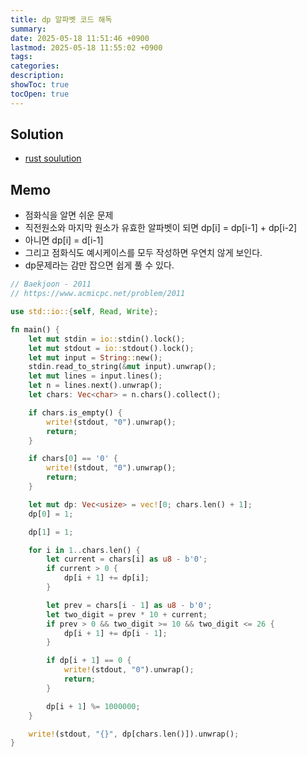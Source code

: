 ```yaml
---
title: dp 알파벳 코드 해독
summary: 
date: 2025-05-18 11:51:46 +0900
lastmod: 2025-05-18 11:55:02 +0900
tags: 
categories: 
description: 
showToc: true
tocOpen: true
---
```


## Solution
- [rust soulution](https://github.com/SmallzooDev/coding_interview_rust/blob/main/src/bin/b_2011.rs)


## Memo
- 점화식을 알면 쉬운 문제
- 직전원소와 마지막 원소가 유효한 알파벳이 되면 dp[i] = dp[i-1] + dp[i-2]
- 아니면 dp[i] = d[i-1]
- 그리고 점화식도 예시케이스를 모두 작성하면 우연치 않게 보인다.
- dp문제라는 감만 잡으면 쉽게 풀 수 있다.
```rust
// Baekjoon - 2011
// https://www.acmicpc.net/problem/2011

use std::io::{self, Read, Write};

fn main() {
    let mut stdin = io::stdin().lock();
    let mut stdout = io::stdout().lock();
    let mut input = String::new();
    stdin.read_to_string(&mut input).unwrap();
    let mut lines = input.lines();
    let n = lines.next().unwrap();
    let chars: Vec<char> = n.chars().collect();

    if chars.is_empty() {
        write!(stdout, "0").unwrap();
        return;
    }

    if chars[0] == '0' {
        write!(stdout, "0").unwrap();
        return;
    }

    let mut dp: Vec<usize> = vec![0; chars.len() + 1];
    dp[0] = 1;

    dp[1] = 1;

    for i in 1..chars.len() {
        let current = chars[i] as u8 - b'0';
        if current > 0 {
            dp[i + 1] += dp[i];
        }

        let prev = chars[i - 1] as u8 - b'0';
        let two_digit = prev * 10 + current;
        if prev > 0 && two_digit >= 10 && two_digit <= 26 {
            dp[i + 1] += dp[i - 1];
        }

        if dp[i + 1] == 0 {
            write!(stdout, "0").unwrap();
            return;
        }

        dp[i + 1] %= 1000000;
    }

    write!(stdout, "{}", dp[chars.len()]).unwrap();
}

```
